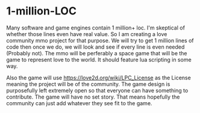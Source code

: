 # 1-million-LOC
Many software and game engines contain 1 million+ loc. I'm skeptical of whether those lines even have real value. 
So I am creating a love community mmo project for that purpose. We will try to get 1 million lines of code then once we do,
we will look and see if every line is even needed (Probably not). The mmo will be perferably a space game that will be the 
game to represent love to the world. It should feature lua scripting in some way. 

Also the game will use https://love2d.org/wiki/LPC_License as the License meaning the project will be of the community. 
The game design is purposefully left extremely open so that everyone can have something to contribute. The game will have no set
story. That means hopefully the community can just add whatever they see fit to the game. 
